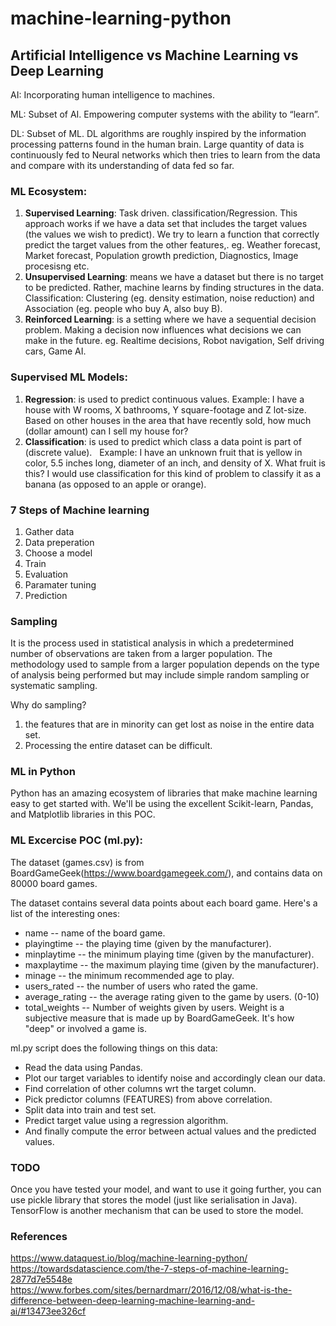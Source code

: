 # machine-learning-python

## Artificial Intelligence vs Machine Learning vs Deep Learning

AI: Incorporating human intelligence to machines.

ML: Subset of AI. Empowering computer systems with the ability to “learn”.

DL: Subset of ML. DL algorithms are roughly inspired by the information processing patterns found in the human brain. Large quantity of data is continuously fed to Neural networks which then tries to learn from the data and compare with its understanding of data fed so far.

### ML Ecosystem:
1. **Supervised Learning**: Task driven. classification/Regression. This approach works if we have a data set that includes the target values (the values we wish to predict). We try to learn a function that correctly predict the target values from the other features,. eg. Weather forecast, Market forecast, Population growth prediction, Diagnostics, Image procesisng etc.
2. **Unsupervised Learning**: means we have a dataset but there is no target to be predicted. Rather, machine learns by finding structures in the data. Classification: Clustering (eg. density estimation, noise reduction) and Association (eg. people who buy A, also buy B).
3. **Reinforced Learning**: is a setting where we have a sequential decision problem. Making a decision now influences what decisions we can make in the future. eg. Realtime decisions, Robot navigation, Self driving cars, Game AI.

### Supervised ML Models:
1. **Regression**: is used to predict continuous values. 
Example: I have a house with W rooms, X bathrooms, Y square-footage and Z lot-size. Based on other houses in the area that have recently sold, how much (dollar amount) can I sell my house for? 
2. **Classification**: is used to predict which class a data point is part of (discrete value).  
Example: I have an unknown fruit that is yellow in color, 5.5 inches long, diameter of an inch, and density of X. What fruit is this? I would use classification for this kind of problem to classify it as a banana (as opposed to an apple or orange). 

### 7 Steps of Machine learning

1. Gather data
2. Data preperation
3. Choose a model
4. Train
5. Evaluation
6. Paramater tuning
7. Prediction

### Sampling 
It is the process used in statistical analysis in which a predetermined number of observations are taken from a larger population. The methodology used to sample from a larger population depends on the type of analysis being performed but may include simple random sampling or systematic sampling.

Why do sampling? 
1. the features that are in minority can get lost as noise in the entire data set.
2. Processing the entire dataset can be difficult.


### ML in Python

Python has an amazing ecosystem of libraries that make machine learning easy to get started with. 
We'll be using the excellent Scikit-learn, Pandas, and Matplotlib libraries in this POC.

### ML Excercise POC (ml.py):

The dataset (games.csv) is from BoardGameGeek(https://www.boardgamegeek.com/), and contains data on 80000 board games.  

The dataset contains several data points about each board game. Here's a list of the interesting ones:  
* name -- name of the board game.  
* playingtime -- the playing time (given by the manufacturer).  
* minplaytime -- the minimum playing time (given by the manufacturer).  
* maxplaytime -- the maximum playing time (given by the manufacturer).  
* minage -- the minimum recommended age to play.  
* users_rated -- the number of users who rated the game.  
* average_rating -- the average rating given to the game by users. (0-10)  
* total_weights -- Number of weights given by users. Weight is a subjective measure that is made up by BoardGameGeek. It's how "deep" or involved a game is.  

ml.py script does the following things on this data:  
* Read the data using Pandas.  
* Plot our target variables to identify noise and accordingly clean our data.  
* Find correlation of other columns wrt the target column.  
* Pick predictor columns (FEATURES) from above correlation.  
* Split data into train and test set.  
* Predict target value using a regression algorithm.  
* And finally compute the error between actual values and the predicted values.  


### TODO
Once you have tested your model, and want to use it going further, you can use pickle library that stores the model (just like serialisation in Java). TensorFlow is another mechanism that can be used to store the model.

### References
https://www.dataquest.io/blog/machine-learning-python/  
https://towardsdatascience.com/the-7-steps-of-machine-learning-2877d7e5548e  
https://www.forbes.com/sites/bernardmarr/2016/12/08/what-is-the-difference-between-deep-learning-machine-learning-and-ai/#13473ee326cf


